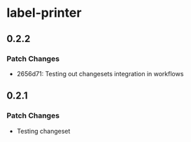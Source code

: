 # label-printer

## 0.2.2

### Patch Changes

- 2656d71: Testing out changesets integration in workflows

## 0.2.1

### Patch Changes

- Testing changeset
